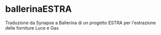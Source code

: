 # ballerinaESTRA
Traduzione da Synapse a Ballerina di un progetto ESTRA per l'estrazione delle forniture Luce e Gas
